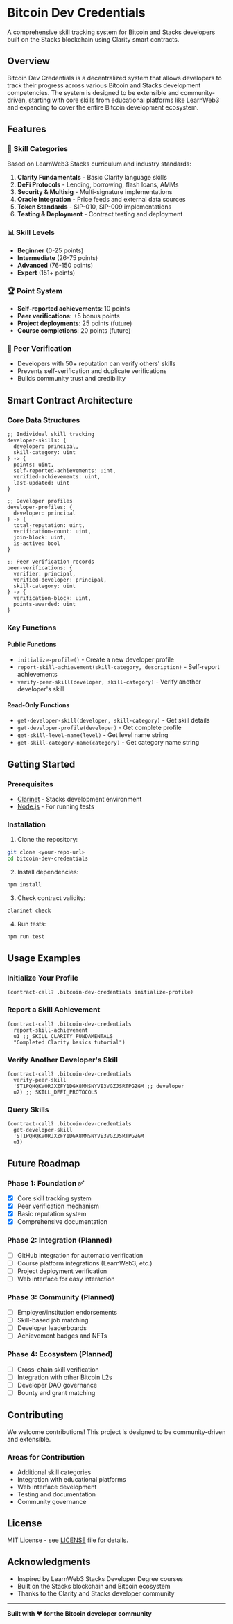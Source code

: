 # Bitcoin Dev Credentials

A comprehensive skill tracking system for Bitcoin and Stacks developers built on the Stacks blockchain using Clarity smart contracts.

## Overview

Bitcoin Dev Credentials is a decentralized system that allows developers to track their progress across various Bitcoin and Stacks development competencies. The system is designed to be extensible and community-driven, starting with core skills from educational platforms like LearnWeb3 and expanding to cover the entire Bitcoin development ecosystem.

## Features

### 🎯 Skill Categories
Based on LearnWeb3 Stacks curriculum and industry standards:

1. **Clarity Fundamentals** - Basic Clarity language skills
2. **DeFi Protocols** - Lending, borrowing, flash loans, AMMs
3. **Security & Multisig** - Multi-signature implementations
4. **Oracle Integration** - Price feeds and external data sources
5. **Token Standards** - SIP-010, SIP-009 implementations
6. **Testing & Deployment** - Contract testing and deployment

### 📊 Skill Levels
- **Beginner** (0-25 points)
- **Intermediate** (26-75 points) 
- **Advanced** (76-150 points)
- **Expert** (151+ points)

### 🏆 Point System
- **Self-reported achievements**: 10 points
- **Peer verifications**: +5 bonus points
- **Project deployments**: 25 points (future)
- **Course completions**: 20 points (future)

### 🤝 Peer Verification
- Developers with 50+ reputation can verify others' skills
- Prevents self-verification and duplicate verifications
- Builds community trust and credibility

## Smart Contract Architecture

### Core Data Structures

```clarity
;; Individual skill tracking
developer-skills: {
  developer: principal,
  skill-category: uint
} -> {
  points: uint,
  self-reported-achievements: uint,
  verified-achievements: uint,
  last-updated: uint
}

;; Developer profiles
developer-profiles: {
  developer: principal
} -> {
  total-reputation: uint,
  verification-count: uint,
  join-block: uint,
  is-active: bool
}

;; Peer verification records
peer-verifications: {
  verifier: principal,
  verified-developer: principal,
  skill-category: uint
} -> {
  verification-block: uint,
  points-awarded: uint
}
```

### Key Functions

#### Public Functions
- `initialize-profile()` - Create a new developer profile
- `report-skill-achievement(skill-category, description)` - Self-report achievements
- `verify-peer-skill(developer, skill-category)` - Verify another developer's skill

#### Read-Only Functions
- `get-developer-skill(developer, skill-category)` - Get skill details
- `get-developer-profile(developer)` - Get complete profile
- `get-skill-level-name(level)` - Get level name string
- `get-skill-category-name(category)` - Get category name string

## Getting Started

### Prerequisites
- [Clarinet](https://docs.hiro.so/clarinet) - Stacks development environment
- [Node.js](https://nodejs.org/) - For running tests

### Installation

1. Clone the repository:
```bash
git clone <your-repo-url>
cd bitcoin-dev-credentials
```

2. Install dependencies:
```bash
npm install
```

3. Check contract validity:
```bash
clarinet check
```

4. Run tests:
```bash
npm run test
```

## Usage Examples

### Initialize Your Profile
```clarity
(contract-call? .bitcoin-dev-credentials initialize-profile)
```

### Report a Skill Achievement
```clarity
(contract-call? .bitcoin-dev-credentials 
  report-skill-achievement 
  u1 ;; SKILL_CLARITY_FUNDAMENTALS
  "Completed Clarity basics tutorial")
```

### Verify Another Developer's Skill
```clarity
(contract-call? .bitcoin-dev-credentials 
  verify-peer-skill 
  'ST1PQHQKV0RJXZFY1DGX8MNSNYVE3VGZJSRTPGZGM ;; developer
  u2) ;; SKILL_DEFI_PROTOCOLS
```

### Query Skills
```clarity
(contract-call? .bitcoin-dev-credentials 
  get-developer-skill 
  'ST1PQHQKV0RJXZFY1DGX8MNSNYVE3VGZJSRTPGZGM 
  u1)
```

## Future Roadmap

### Phase 1: Foundation ✅
- [x] Core skill tracking system
- [x] Peer verification mechanism
- [x] Basic reputation system
- [x] Comprehensive documentation

### Phase 2: Integration (Planned)
- [ ] GitHub integration for automatic verification
- [ ] Course platform integrations (LearnWeb3, etc.)
- [ ] Project deployment verification
- [ ] Web interface for easy interaction

### Phase 3: Community (Planned)
- [ ] Employer/institution endorsements
- [ ] Skill-based job matching
- [ ] Developer leaderboards
- [ ] Achievement badges and NFTs

### Phase 4: Ecosystem (Planned)
- [ ] Cross-chain skill verification
- [ ] Integration with other Bitcoin L2s
- [ ] Developer DAO governance
- [ ] Bounty and grant matching

## Contributing

We welcome contributions! This project is designed to be community-driven and extensible.

### Areas for Contribution
- Additional skill categories
- Integration with educational platforms
- Web interface development
- Testing and documentation
- Community governance

## License

MIT License - see [LICENSE](LICENSE) file for details.

## Acknowledgments

- Inspired by LearnWeb3 Stacks Developer Degree courses
- Built on the Stacks blockchain and Bitcoin ecosystem
- Thanks to the Clarity and Stacks developer community

---

**Built with ❤️ for the Bitcoin developer community**

